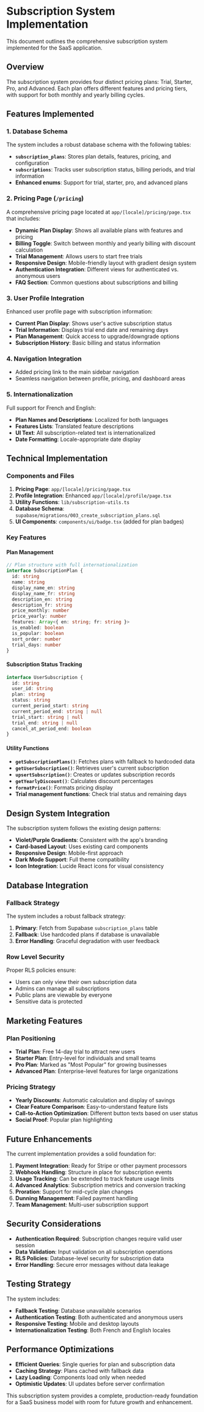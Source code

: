 # Subscription System Implementation

This document outlines the comprehensive subscription system implemented for the SaaS application.

## Overview

The subscription system provides four distinct pricing plans: Trial, Starter, Pro, and Advanced. Each plan offers different features and pricing tiers, with support for both monthly and yearly billing cycles.

## Features Implemented

### 1. Database Schema

The system includes a robust database schema with the following tables:

- **`subscription_plans`**: Stores plan details, features, pricing, and configuration
- **`subscriptions`**: Tracks user subscription status, billing periods, and trial information
- **Enhanced enums**: Support for trial, starter, pro, and advanced plans

### 2. Pricing Page (`/pricing`)

A comprehensive pricing page located at `app/[locale]/pricing/page.tsx` that includes:

- **Dynamic Plan Display**: Shows all available plans with features and pricing
- **Billing Toggle**: Switch between monthly and yearly billing with discount calculation
- **Trial Management**: Allows users to start free trials
- **Responsive Design**: Mobile-friendly layout with gradient design system
- **Authentication Integration**: Different views for authenticated vs. anonymous users
- **FAQ Section**: Common questions about subscriptions and billing

### 3. User Profile Integration

Enhanced user profile page with subscription information:

- **Current Plan Display**: Shows user's active subscription status
- **Trial Information**: Displays trial end date and remaining days
- **Plan Management**: Quick access to upgrade/downgrade options
- **Subscription History**: Basic billing and status information

### 4. Navigation Integration

- Added pricing link to the main sidebar navigation
- Seamless navigation between profile, pricing, and dashboard areas

### 5. Internationalization

Full support for French and English:

- **Plan Names and Descriptions**: Localized for both languages
- **Features Lists**: Translated feature descriptions
- **UI Text**: All subscription-related text is internationalized
- **Date Formatting**: Locale-appropriate date display

## Technical Implementation

### Components and Files

1. **Pricing Page**: `app/[locale]/pricing/page.tsx`
2. **Profile Integration**: Enhanced `app/[locale]/profile/page.tsx`
3. **Utility Functions**: `lib/subscription-utils.ts`
4. **Database Schema**: `supabase/migrations/003_create_subscription_plans.sql`
5. **UI Components**: `components/ui/badge.tsx` (added for plan badges)

### Key Features

#### Plan Management

```typescript
// Plan structure with full internationalization
interface SubscriptionPlan {
  id: string
  name: string
  display_name_en: string
  display_name_fr: string
  description_en: string
  description_fr: string
  price_monthly: number
  price_yearly: number
  features: Array<{ en: string; fr: string }>
  is_enabled: boolean
  is_popular: boolean
  sort_order: number
  trial_days: number
}
```

#### Subscription Status Tracking

```typescript
interface UserSubscription {
  id: string
  user_id: string
  plan: string
  status: string
  current_period_start: string
  current_period_end: string | null
  trial_start: string | null
  trial_end: string | null
  cancel_at_period_end: boolean
}
```

#### Utility Functions

- **`getSubscriptionPlans()`**: Fetches plans with fallback to hardcoded data
- **`getUserSubscription()`**: Retrieves user's current subscription
- **`upsertSubscription()`**: Creates or updates subscription records
- **`getYearlyDiscount()`**: Calculates discount percentages
- **`formatPrice()`**: Formats pricing display
- **Trial management functions**: Check trial status and remaining days

## Design System Integration

The subscription system follows the existing design patterns:

- **Violet/Purple Gradients**: Consistent with the app's branding
- **Card-based Layout**: Uses existing card components
- **Responsive Design**: Mobile-first approach
- **Dark Mode Support**: Full theme compatibility
- **Icon Integration**: Lucide React icons for visual consistency

## Database Integration

### Fallback Strategy

The system includes a robust fallback strategy:

1. **Primary**: Fetch from Supabase `subscription_plans` table
2. **Fallback**: Use hardcoded plans if database is unavailable
3. **Error Handling**: Graceful degradation with user feedback

### Row Level Security

Proper RLS policies ensure:

- Users can only view their own subscription data
- Admins can manage all subscriptions
- Public plans are viewable by everyone
- Sensitive data is protected

## Marketing Features

### Plan Positioning

- **Trial Plan**: Free 14-day trial to attract new users
- **Starter Plan**: Entry-level for individuals and small teams
- **Pro Plan**: Marked as "Most Popular" for growing businesses
- **Advanced Plan**: Enterprise-level features for large organizations

### Pricing Strategy

- **Yearly Discounts**: Automatic calculation and display of savings
- **Clear Feature Comparison**: Easy-to-understand feature lists
- **Call-to-Action Optimization**: Different button texts based on user status
- **Social Proof**: Popular plan highlighting

## Future Enhancements

The current implementation provides a solid foundation for:

1. **Payment Integration**: Ready for Stripe or other payment processors
2. **Webhook Handling**: Structure in place for subscription events
3. **Usage Tracking**: Can be extended to track feature usage limits
4. **Advanced Analytics**: Subscription metrics and conversion tracking
5. **Proration**: Support for mid-cycle plan changes
6. **Dunning Management**: Failed payment handling
7. **Team Management**: Multi-user subscription support

## Security Considerations

- **Authentication Required**: Subscription changes require valid user session
- **Data Validation**: Input validation on all subscription operations
- **RLS Policies**: Database-level security for subscription data
- **Error Handling**: Secure error messages without data leakage

## Testing Strategy

The system includes:

- **Fallback Testing**: Database unavailable scenarios
- **Authentication Testing**: Both authenticated and anonymous users
- **Responsive Testing**: Mobile and desktop layouts
- **Internationalization Testing**: Both French and English locales

## Performance Optimizations

- **Efficient Queries**: Single queries for plan and subscription data
- **Caching Strategy**: Plans cached with fallback data
- **Lazy Loading**: Components load only when needed
- **Optimistic Updates**: UI updates before server confirmation

This subscription system provides a complete, production-ready foundation for a SaaS business model with room for future growth and enhancement.
